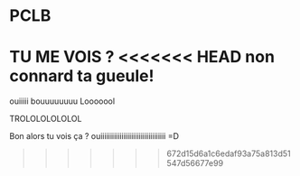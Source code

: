 # PCLB
TU ME VOIS ? 
<<<<<<< HEAD
non connard ta gueule!
=======
ouiiiii
bouuuuuuuu
Looooool

TROLOLOLOLOLOL

Bon alors tu vois ça ?
ouiiiiiiiiiiiiiiiiiiiiiiiiiiiiiiiiii =D
>>>>>>> 672d15d6a1c6edaf93a75a813d51547d56677e99
